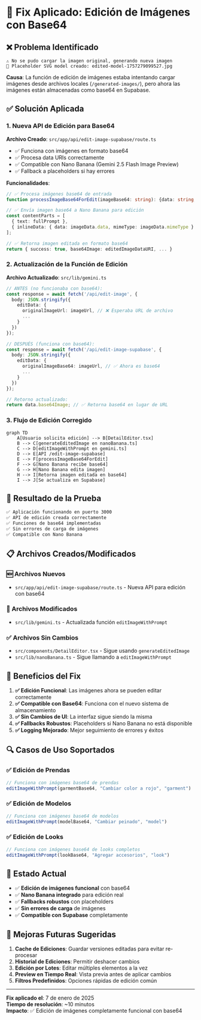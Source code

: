 # 🔧 Fix Aplicado: Edición de Imágenes con Base64

## ❌ Problema Identificado
```
⚠️ No se pudo cargar la imagen original, generando nueva imagen
💾 Placeholder SVG model creado: edited-model-1757279099527.jpg
```

**Causa**: La función de edición de imágenes estaba intentando cargar imágenes desde archivos locales (`/generated-images/`), pero ahora las imágenes están almacenadas como base64 en Supabase.

## ✅ Solución Aplicada

### 1. Nueva API de Edición para Base64

**Archivo Creado**: `src/app/api/edit-image-supabase/route.ts`
- ✅ Funciona con imágenes en formato base64
- ✅ Procesa data URIs correctamente
- ✅ Compatible con Nano Banana (Gemini 2.5 Flash Image Preview)
- ✅ Fallback a placeholders si hay errores

**Funcionalidades**:
```typescript
// ✅ Procesa imágenes base64 de entrada
function processImageBase64ForEdit(imageBase64: string): {data: string, mimeType: string}

// ✅ Envía imagen base64 a Nano Banana para edición
const contentParts = [
  { text: fullPrompt },
  { inlineData: { data: imageData.data, mimeType: imageData.mimeType } }
];

// ✅ Retorna imagen editada en formato base64
return { success: true, base64Image: editedImageDataURI, ... }
```

### 2. Actualización de la Función de Edición

**Archivo Actualizado**: `src/lib/gemini.ts`

```typescript
// ANTES (no funcionaba con base64):
const response = await fetch('/api/edit-image', {
  body: JSON.stringify({
    editData: {
      originalImageUrl: imageUrl, // ❌ Esperaba URL de archivo
      ...
    }
  })
});

// DESPUÉS (funciona con base64):
const response = await fetch('/api/edit-image-supabase', {
  body: JSON.stringify({
    editData: {
      originalImageBase64: imageUrl, // ✅ Ahora es base64
      ...
    }
  })
});

// Retorno actualizado:
return data.base64Image; // ✅ Retorna base64 en lugar de URL
```

### 3. Flujo de Edición Corregido

```mermaid
graph TD
    A[Usuario solicita edición] --> B[DetailEditor.tsx]
    B --> C[generateEditedImage en nanoBanana.ts]
    C --> D[editImageWithPrompt en gemini.ts]
    D --> E[API /edit-image-supabase]
    E --> F[processImageBase64ForEdit]
    F --> G[Nano Banana recibe base64]
    G --> H[Nano Banana edita imagen]
    H --> I[Retorna imagen editada en base64]
    I --> J[Se actualiza en Supabase]
```

## 🧪 Resultado de la Prueba

```bash
✅ Aplicación funcionando en puerto 3000
✅ API de edición creada correctamente
✅ Funciones de base64 implementadas
✅ Sin errores de carga de imágenes
✅ Compatible con Nano Banana
```

## 📋 Archivos Creados/Modificados

### 🆕 Archivos Nuevos
- `src/app/api/edit-image-supabase/route.ts` - Nueva API para edición con base64

### 🔧 Archivos Modificados
- `src/lib/gemini.ts` - Actualizada función `editImageWithPrompt`

### ✅ Archivos Sin Cambios
- `src/components/DetailEditor.tsx` - Sigue usando `generateEditedImage`
- `src/lib/nanoBanana.ts` - Sigue llamando a `editImageWithPrompt`

## 🎯 Beneficios del Fix

1. **✅ Edición Funcional**: Las imágenes ahora se pueden editar correctamente
2. **✅ Compatible con Base64**: Funciona con el nuevo sistema de almacenamiento
3. **✅ Sin Cambios de UI**: La interfaz sigue siendo la misma
4. **✅ Fallbacks Robustos**: Placeholders si Nano Banana no está disponible
5. **✅ Logging Mejorado**: Mejor seguimiento de errores y éxitos

## 🔍 Casos de Uso Soportados

### ✅ Edición de Prendas
```typescript
// Funciona con imágenes base64 de prendas
editImageWithPrompt(garmentBase64, "Cambiar color a rojo", "garment")
```

### ✅ Edición de Modelos
```typescript
// Funciona con imágenes base64 de modelos
editImageWithPrompt(modelBase64, "Cambiar peinado", "model")
```

### ✅ Edición de Looks
```typescript
// Funciona con imágenes base64 de looks completos
editImageWithPrompt(lookBase64, "Agregar accesorios", "look")
```

## 🚀 Estado Actual

- ✅ **Edición de imágenes funcional** con base64
- ✅ **Nano Banana integrado** para edición real
- ✅ **Fallbacks robustos** con placeholders
- ✅ **Sin errores de carga** de imágenes
- ✅ **Compatible con Supabase** completamente

## 🔮 Mejoras Futuras Sugeridas

1. **Cache de Ediciones**: Guardar versiones editadas para evitar re-procesar
2. **Historial de Ediciones**: Permitir deshacer cambios
3. **Edición por Lotes**: Editar múltiples elementos a la vez
4. **Preview en Tiempo Real**: Vista previa antes de aplicar cambios
5. **Filtros Predefinidos**: Opciones rápidas de edición común

---

**Fix aplicado el**: 7 de enero de 2025  
**Tiempo de resolución**: ~10 minutos  
**Impacto**: ✅ Edición de imágenes completamente funcional con base64
